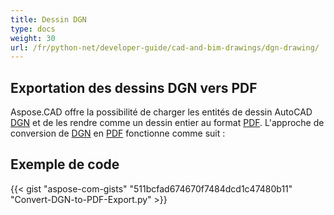 ```yaml
---
title: Dessin DGN
type: docs
weight: 30
url: /fr/python-net/developer-guide/cad-and-bim-drawings/dgn-drawing/
---
```


## **Exportation des dessins DGN vers PDF**

Aspose.CAD offre la possibilité de charger les entités de dessin AutoCAD [DGN](https://docs.fileformat.com/cad/dgn/) et de les rendre comme un dessin entier au format [PDF](https://docs.fileformat.com/pdf/). L'approche de conversion de [DGN](https://docs.fileformat.com/cad/dgn/) en [PDF](https://docs.fileformat.com/pdf/) fonctionne comme suit :

## Exemple de code

{{< gist "aspose-com-gists" "511bcfad674670f7484dcd1c47480b11" "Convert-DGN-to-PDF-Export.py" >}}
